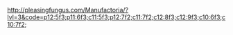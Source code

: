 http://pleasingfungus.com/Manufactoria/?lvl=3&code=p12:5f3;p11:6f3;c11:5f3;p12:7f2;c11:7f2;c12:8f3;c12:9f3;c10:6f3;c10:7f2;

